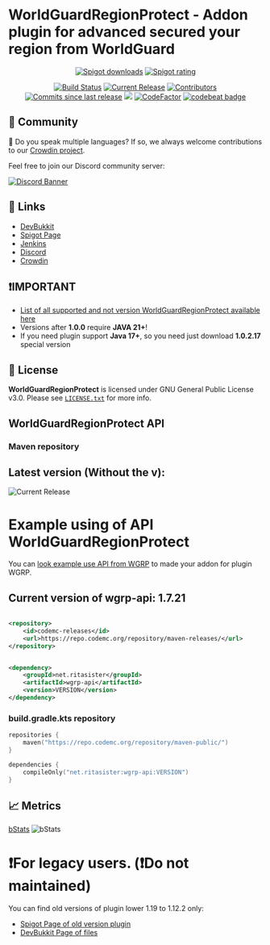 # WorldGuardRegionProtect - Addon plugin for advanced secured your region from WorldGuard

<p align="center">
<a href="https://www.spigotmc.org/resources/81321/"><img src="https://img.shields.io/spiget/downloads/81321?label=Spigot%20downloads" alt="Spigot downloads"></a>
<a href="https://www.spigotmc.org/resources/81321/"><img src="https://img.shields.io/spiget/rating/81321?label=Spigot%20rating" alt="Spigot rating"></a>
</p>
<p align="center">
<a href="https://ci.codemc.io/job/rsteamcore/job/WorldGuardRegionProtect/"><img src="https://ci.codemc.io/job/rsteamcore/job/WorldGuardRegionProtect/badge/icon" alt="Build Status"></a>
<a href="https://github.com/RSTeamCore/WorldGuardRegionProtect/releases"><img src="https://img.shields.io/github/release/RSTeamCore/WorldGuardRegionProtect.svg" alt="Current Release"></a>
<a href="https://github.com/RSTeamCore/WorldGuardRegionProtect/graphs/contributors"><img src="https://img.shields.io/github/contributors/RitaSister/WorldGuardRegionProtect.svg" alt="Contributors"></a>
<a href="https://github.com/RSTeamCore/WorldGuardRegionProtect/commits/master"><img src="https://img.shields.io/github/commits-since/RitaSister/WorldGuardRegionProtect/latest.svg" alt="Commits since last release"></a>
<a title="Crowdin" target="_blank" href="https://crowdin.com/project/worldguardregionprotect"><img src="https://badges.crowdin.net/worldguardregionprotect/localized.svg"></a>
<a href="https://www.codefactor.io/repository/github/rsteamcore/worldguardregionprotect"><img src="https://www.codefactor.io/repository/github/rsteamcore/worldguardregionprotect/badge" alt="CodeFactor" /></a>
<a href="https://codebeat.co/projects/github-com-rsteamcore-worldguardregionprotect-master"><img alt="codebeat badge" src="https://codebeat.co/badges/1c64aba7-52d9-430a-98d8-786bfda47b12" /></a>

## 🌈 Community

🚩 Do you speak multiple languages? If so, we always welcome contributions to
our [Crowdin project](https://crowdin.com/project/worldguardregionprotect).

Feel free to join our Discord community server:

[![Discord Banner](https://discord.com/api/guilds/918677001479540787/widget.png?style=banner2)](https://discord.com/invite/kvqvA3GTVF)

## 🔗 Links

- [DevBukkit](https://dev.bukkit.org/projects/worldguardregionprotect)
- [Spigot Page](https://www.spigotmc.org/resources/81321/)
- [Jenkins](https://ci.codemc.io/job/RSTeamCore/job/WorldGuardRegionProtect/)
- [Discord](https://discord.com/invite/kvqvA3GTVF)
- [Crowdin](https://crowdin.com/project/worldguardregionprotect)

## ❗IMPORTANT

- [List of all supported and not version WorldGuardRegionProtect available here](https://github.com/RSTeamCore/WorldGuardRegionProtect/blob/dev/SECURITY.md)
- Versions after **1.0.0** require **JAVA 21+**! 
- If you need plugin support **Java 17+**, so you need just download **1.0.2.17** special version

## 📜 License

**WorldGuardRegionProtect** is licensed under GNU General Public License v3.0.
Please see [`LICENSE.txt`](https://github.com/RSTeamCore/WorldGuardRegionProtect/blob/dev/LICENSE.txt) for more info.

## WorldGuardRegionProtect API

### Maven repository

## Latest version (Without the v):
<img src="https://img.shields.io/github/release/RSTeamCore/WorldGuardRegionProtect.svg" alt="Current Release">

# Example using of API WorldGuardRegionProtect

You can [look example use API from WGRP](https://github.com/RSTeamCore/WGRPAddonExample) to made your addon for plugin WGRP.

## Current version of wgrp-api: 1.7.21

```xml

<repository>
    <id>codemc-releases</id>
    <url>https://repo.codemc.org/repository/maven-releases/</url>
</repository>
```

```xml

<dependency>
    <groupId>net.ritasister</groupId>
    <artifactId>wgrp-api</artifactId>
    <version>VERSION</version>
</dependency>
```

### build.gradle.kts repository

```kotlin
repositories {
    maven("https://repo.codemc.org/repository/maven-public/")
}

dependencies {
    compileOnly("net.ritasister:wgrp-api:VERSION")
}
```

## 📈 Metrics

[bStats](https://bstats.org/plugin/bukkit/WorldGuardRegionProtect/12975)
<img alt="bStats" src="https://bstats.org/signatures/bukkit/WorldGuardRegionProtect.svg"/>

# ❗For legacy users. (❗Do not maintained)

You can find old versions of plugin lower 1.19 to 1.12.2 only:

- [Spigot Page of old version plugin](https://www.spigotmc.org/resources/81333/)
- [DevBukkit Page of files](https://dev.bukkit.org/projects/worldguardregionprotect/files)

